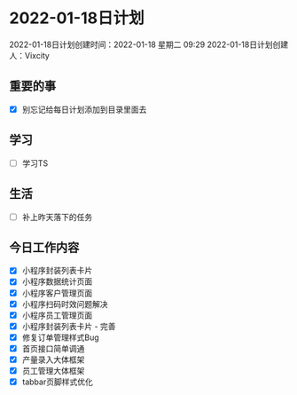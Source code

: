# 2022-01-18日计划

2022-01-18日计划创建时间：2022-01-18 星期二  09:29
2022-01-18日计划创建人：Vixcity

## 重要的事
- [x] 别忘记给每日计划添加到目录里面去

## 学习
- [ ] 学习TS

## 生活
- [ ] 补上昨天落下的任务

## 今日工作内容
- [x] 小程序封装列表卡片
- [x] 小程序数据统计页面
- [x] 小程序客户管理页面
- [x] 小程序扫码时效问题解决
- [x] 小程序员工管理页面
- [x] 小程序封装列表卡片 - 完善
- [x] 修复订单管理样式Bug
- [x] 首页接口简单调通
- [x] 产量录入大体框架
- [x] 员工管理大体框架
- [x] tabbar页脚样式优化